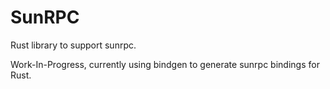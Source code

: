 # SunRPC

Rust library to support sunrpc.

Work-In-Progress, currently using bindgen to generate sunrpc bindings for Rust.
